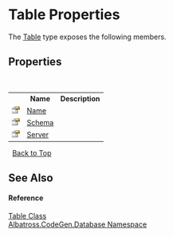 # Table Properties
 

The <a href="T_Albatross_CodeGen_Database_Table.md">Table</a> type exposes the following members.


## Properties
&nbsp;<table><tr><th></th><th>Name</th><th>Description</th></tr><tr><td>![Public property](media/pubproperty.gif "Public property")</td><td><a href="P_Albatross_CodeGen_Database_Table_Name.md">Name</a></td><td /></tr><tr><td>![Public property](media/pubproperty.gif "Public property")</td><td><a href="P_Albatross_CodeGen_Database_Table_Schema.md">Schema</a></td><td /></tr><tr><td>![Public property](media/pubproperty.gif "Public property")</td><td><a href="P_Albatross_CodeGen_Database_Table_Server.md">Server</a></td><td /></tr></table>&nbsp;
<a href="#table-properties">Back to Top</a>

## See Also


#### Reference
<a href="T_Albatross_CodeGen_Database_Table.md">Table Class</a><br /><a href="N_Albatross_CodeGen_Database.md">Albatross.CodeGen.Database Namespace</a><br />